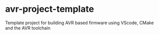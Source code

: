 # avr-project-template
Template project for building AVR based firmware using VScode, CMake and the AVR toolchain
